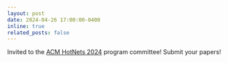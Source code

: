 ```yaml
---
layout: post
date: 2024-04-26 17:00:00-0400
inline: true
related_posts: false
---
```


Invited to the [ACM HotNets 2024](https://conferences.sigcomm.org/hotnets/2024/) program committee! Submit your papers! 

